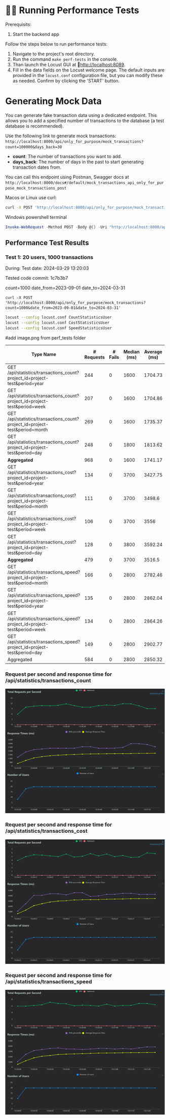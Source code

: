 # 🏃‍♂️ Running Performance Tests

 Prerequisits: 

 1. Start the backend app 

Follow the steps below to run performance tests:

1. Navigate to the project's root directory.
2. Run the command `make perf-tests` in the console.
3. Than launch the Locust GUI at  🚀[http://localhost:8089](http://localhost:8089).
4. Fill in the data fields on the Locust welcome page. The default inputs are provided in the `locust.conf` configuration file, but you can modify these as needed. Confirm by clicking the 'START' button.

# Generating Mock Data

You can generate fake transaction data using a dedicated endpoint. This allows you to add a specified number of transactions to the database (a test database is recommended).

Use the following link to generate mock transactions: 
`http://localhost:8000/api/only_for_purpose/mock_transactions?count=100000&days_back=30`

- **count**: The number of transactions you want to add.
- **days_back**: The number of days in the past to start generating transaction dates from.

You can call this endpoint using Postman, Swagger docs at 
`http://localhost:8000/docs#/default/mock_transactions_api_only_for_purpose_mock_transactions_post`



Macos or Linux use curl: 

```bash
curl -X POST 'http://localhost:8000/api/only_for_purpose/mock_transactions?count=10&date_from=2024-03-01&date_to=2024-03-31'
```

Windows powershell terminal
```powershell
Invoke-WebRequest -Method POST -Body @{} -Uri "http://localhost:8000/api/only_for_purpose/mock_transactions?count=10&date_from=2023-09-01&date_to=2024-03-31" 
```


## Performance Test Results




### Test 1: 20 users, 1000 transactions 

During:
Test date: 2024-03-29 13:20:03 

Tested code commit:  1c7b3b7

count=1000
date_from=2023-09-01
date_to=2024-03-31

```
curl -X POST 'http://localhost:8000/api/only_for_purpose/mock_transactions?count=1000&date_from=2023-09-01&date_to=2024-03-31'
```

```bash
locust --config locust.conf CountStatisticsUser
locust --config locust.conf CostStatisticsUser
locust --config locust.conf SpeedStatisticsUser
```


#add image.png from perf_tests folder




| Type Name | # Requests | # Fails | Median (ms) | Average (ms) | Min (ms) | Max (ms) | Average size (bytes) |
| --- | --- | --- | --- | --- | --- | --- | --- |
| GET /api/statistics/transactions_count?project_id=project-test&period=year | 244 | 0 | 1600 | 1704.73 | 103 | 2974 | 243 |
| GET /api/statistics/transactions_count?project_id=project-test&period=week | 207 | 0 | 1600 | 1704.86 | 113 | 3002 | 3598 |
| GET /api/statistics/transactions_count?project_id=project-test&period=month | 269 | 0 | 1600 | 1735.37 | 102 | 2964 | 834 |
| GET /api/statistics/transactions_count?project_id=project-test&period=day | 248 | 0 | 1800 | 1813.62 | 141 | 3000 | 24174 |
| **Aggregated** | 968 | 0 | 1600 | 1741.17 | 102 | 3002 | 7255.76 |
| GET /api/statistics/transactions_cost?project_id=project-test&period=year | 134 | 0 | 3700 | 3427.75 | 231 | 4511 | 2603 |
| GET /api/statistics/transactions_cost?project_id=project-test&period=month | 111 | 0 | 3700 | 3498.6 | 230 | 4511 | 9013 |
| GET /api/statistics/transactions_cost?project_id=project-test&period=week | 106 | 0 | 3700 | 3556 | 706 | 4327 | 39341 |
| GET /api/statistics/transactions_cost?project_id=project-test&period=day | 128 | 0 | 3800 | 3592.24 | 357 | 4573 | 264442 |
| **Aggregated** | 479 | 0 | 3700 | 3516.5 | 230 | 4573 | 82187.82 |
| GET /api/statistics/transactions_speed?project_id=project-test&period=month | 166 | 0 | 2800 | 2782.46 | 227 | 3877 | 7024 |
| GET /api/statistics/transactions_speed?project_id=project-test&period=year | 135 | 0 | 2800 | 2862.04 | 239 | 3888 | 2002 |
| GET /api/statistics/transactions_speed?project_id=project-test&period=week | 134 | 0 | 2800 | 2864.26 | 243 | 3878 | 29970 |
| GET /api/statistics/transactions_speed?project_id=project-test&period=day | 149 | 0 | 2800 | 2902.77 | 248 | 3886 | 183727 |
| Aggregated | 584 | 0 | 2800 | 2850.32 | 227 | 3888 | 56211.57 |



### Request per second and response time for /api/statistics/transactions_count

![Test for transaction count for 20 user and 1k transactions](./1k_20_users_transactions_count_20240329.png)

### Request per second and response time for /api/statistics/transactions_cost
![Test for transaction cost for 20 user and 1k transactions](./1k_20_users_transactions_costs_20240329.png)

### Request per second and response time for /api/statistics/transactions_speed

![Test for transaction speed for 20 user and 1k transactions](./1k_20_users_transactions_speed_20240329.png)